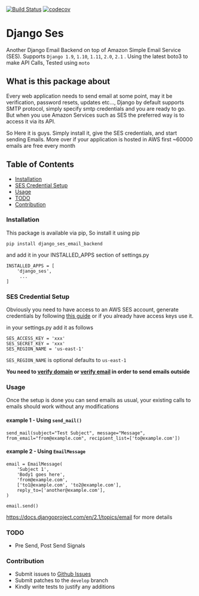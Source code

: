 [![Build Status](https://travis-ci.org/ppshobi/django-ses.svg?branch=master)](https://travis-ci.org/ppshobi/django-ses)
[![codecov](https://codecov.io/gh/ppshobi/django-ses/branch/master/graph/badge.svg)](https://codecov.io/gh/ppshobi/django-ses)
# Django Ses 
Another Django Email Backend on top of Amazon Simple Email Service (SES). Supports `Django 1.9`, `1.10`, `1.11`, `2.0`, `2.1`
. Using the latest boto3 to make API Calls, Tested using `moto` 
 
## What is this package about
Every web application needs to send email at some point, may it be verification, password resets, updates etc..., Django by default supports SMTP protocol, simply specify smtp credentials and you are ready to go.
But when you use Amazon Services such as SES the preferred way is to access it via its API.  
 
So Here it is guys. Simply install it, give the SES credentials, and start sending Emails.
More over if your application is hosted in AWS first ~60000 emails are free every month
 
## Table of Contents
   - [Installation](#installation)
   - [SES Credential Setup](#ses-credential-setup)
   - [Usage](#usage)
   - [TODO](#todo)
   - [Contribution](#contribution)

### Installation
This package is available via pip, So install it using pip

`pip install django_ses_email_backend`

and add it in your INSTALLED_APPS section of settings.py
```
INSTALLED_APPS = [
    'django_ses',
     ...
]
```

### SES Credential Setup
Obviously you need to have access to an AWS SES account, generate credentials by following [this guide](https://www.formget.com/amazon-ses-iam/) or if you already have access keys use it.

in your settings.py add it as follows
````
SES_ACCESS_KEY = 'xxx'
SES_SECRET_KEY = 'xxx'
SES_REGION_NAME = 'us-east-1'  
````
`SES_REGION_NAME` is optional defaults to `us-east-1`

 **You need to [verify domain](https://docs.aws.amazon.com/ses/latest/DeveloperGuide/verify-domains.html) or [verify email](https://docs.aws.amazon.com/ses/latest/DeveloperGuide/verify-email-addresses.html) in order to send emails outside** 

### Usage
Once the setup is done you can send emails as usual, your existing calls to emails should work without any modifications

#### example 1 - Using `send_mail()`
    send_mail(subject="Test Subject", message="Message", from_email="from@example.com", recipient_list=['to@example.com'])

#### example 2 - Using `EmailMessage`
    email = EmailMessage(
        'Subject 1',
        'Body1 goes here',
        'from@example.com',
        ['to1@example.com', 'to2@example.com'],
        reply_to=['another@example.com'],
    )
    
    email.send()

https://docs.djangoproject.com/en/2.1/topics/email for more details

### TODO
   * Pre Send, Post Send Signals
### Contribution 
   * Submit issues to [Github Issues](https://github.com/ppshobi/django-ses/issues)
   * Submit patches to the `develop` branch 
   * Kindly write tests to justify any additions
